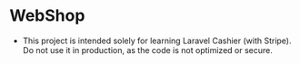 # WebShop

- This project is intended solely for learning Laravel Cashier (with Stripe). Do not use it in production, as the code is not optimized or secure.